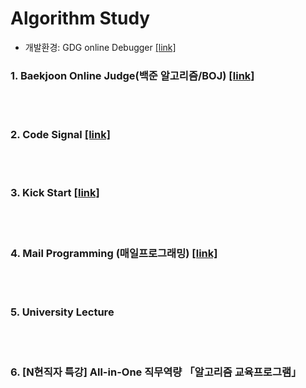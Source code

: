# Algorithm Study
* 개발환경: GDG online Debugger [[link]](http://www.onlinegdb.com/)

### 1. Baekjoon Online Judge(백준 알고리즘/BOJ) [[link]](https://www.acmicpc.net/)
<br><br>

### 2. Code Signal [[link]](https://codesignal.com/)
<br><br>

### 3. Kick Start [[link]](https://codingcompetitions.withgoogle.com/kickstart)
<br><br>

### 4. Mail Programming (매일프로그래밍)  [[link]](https://mailprogramming.com/)
<br><br>

### 5. University Lecture
<br><br>

### 6. [N현직자 특강] All-in-One 직무역량 「알고리즘 교육프로그램」
<br><br>
